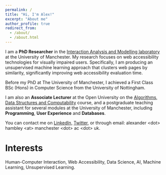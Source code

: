 ```yaml
---
permalink: /
title: "Hi, I'm Alex!"
excerpt: "About me"
author_profile: true
redirect_from: 
  - /about/
  - /about.html
---
```


I am a **PhD Researcher** in the <a href="https://www.linkedin.com/in/alexanderhambley/" target="_blank">Interaction Analysis and Modelling laboratory</a> at the University of Manchester. My research focuses on web accessibility technologies for visually impaired users. Specifically, I am producing an unsupervised machine learning approach that clusters web pages by similarity, significantly improving web accessibility evaluation time.

Before my PhD at The University of Manchester, I achieved a First Class BSc (Hons) in Computer Science from the University of Nottingham.

I am also an **Associate Lecturer** at the Open University on the <a href="https://www.open.ac.uk/courses/modules/m269" target="_blank">Algorithms, Data Structures and Computability</a> course, and a postgraduate teaching assistant for several modules at the University of Manchester, including **Programming**, **User Experience** and **Databases**.

You can contact me on <a href="https://www.linkedin.com/in/alexanderhambley/" target="_blank">LinkedIn,</a> <a href="https://twitter.com/alexhambley1" target="_blank">Twitter</a>, or through email: alexander &lt;dot&gt; hambley &lt;at&gt; manchester &lt;dot&gt; ac &lt;dot&gt; uk.

Interests
======
Human-Computer Interaction, Web Accessibility, Data Science, AI, Machine Learning, Unsupervised Learning.
